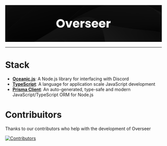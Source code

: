 <div align="center">
  <img src="./assets/Images/Banner.png" />
</div>

---

# Stack

- [**Oceanic.js**](https://oceanic.ws/): A Node.js library for interfacing with Discord
- [**TypeScript**](https://www.typescriptlang.org/): A language for application scale JavaScript development
- [**Prisma Client**](https://www.prisma.io/): An auto-generated, type-safe and modern JavaScript/TypeScript ORM for Node.js

# Contribuitors

Thanks to our contributors who help with the development of Overseer

[![Contributors](https://contrib.rocks/image?repo=FancyStudioTeam/Overseer&max=500&columns=20)](https://github.com/FancyStudioTeam/Overseer/graphs/contributors)
